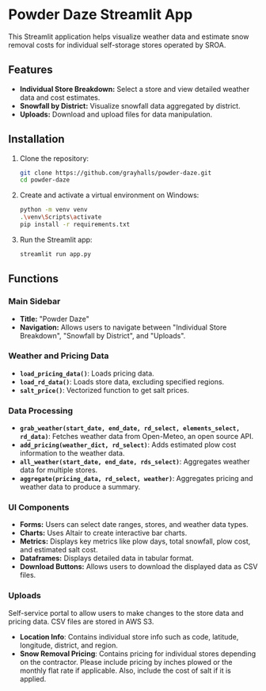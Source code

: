 # Powder Daze Streamlit App

This Streamlit application helps visualize weather data and estimate snow removal costs for individual self-storage stores operated by SROA. 

## Features

- **Individual Store Breakdown:** Select a store and view detailed weather data and cost estimates.
- **Snowfall by District:** Visualize snowfall data aggregated by district.
- **Uploads:** Download and upload files for data manipulation.

## Installation

1. Clone the repository:

   ```bash
   git clone https://github.com/grayhalls/powder-daze.git
   cd powder-daze
2. Create and activate a virtual environment on Windows:

    ```bash
    python -m venv venv
    .\venv\Scripts\activate
    pip install -r requirements.txt
3. Run the Streamlit app:

    ```bash
    streamlit run app.py

## Functions

### Main Sidebar
- **Title:** "Powder Daze"
- **Navigation:** Allows users to navigate between "Individual Store Breakdown", "Snowfall by District", and "Uploads".

### Weather and Pricing Data
- **`load_pricing_data()`**: Loads pricing data.
- **`load_rd_data()`**: Loads store data, excluding specified regions.
- **`salt_price()`**: Vectorized function to get salt prices.

### Data Processing
- **`grab_weather(start_date, end_date, rd_select, elements_select, rd_data)`**: Fetches weather data from Open-Meteo, an open source API.
- **`add_pricing(weather_dict, rd_select)`**: Adds estimated plow cost information to the weather data.
- **`all_weather(start_date, end_date, rds_select)`**: Aggregates weather data for multiple stores.
- **`aggregate(pricing_data, rd_select, weather)`**: Aggregates pricing and weather data to produce a summary.

### UI Components
- **Forms:** Users can select date ranges, stores, and weather data types.
- **Charts:** Uses Altair to create interactive bar charts.
- **Metrics:** Displays key metrics like plow days, total snowfall, plow cost, and estimated salt cost.
- **Dataframes:** Displays detailed data in tabular format.
- **Download Buttons:** Allows users to download the displayed data as CSV files.

### Uploads
Self-service portal to allow users to make changes to the store data and pricing data. CSV files are stored in AWS S3.
- **Location Info**: Contains individual store info such as code, latitude, longitude, district, and region.
- **Snow Removal Pricing**: Contains pricing for individual stores depending on the contractor. Please include pricing by inches plowed or the monthly flat rate if applicable. Also, include the cost of salt if it is applied.
